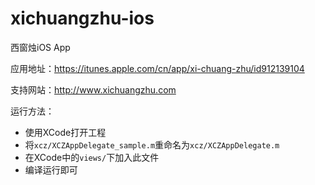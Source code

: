 xichuangzhu-ios
===============

西窗烛iOS App

应用地址：https://itunes.apple.com/cn/app/xi-chuang-zhu/id912139104

支持网站：http://www.xichuangzhu.com

运行方法：

* 使用XCode打开工程
* 将`xcz/XCZAppDelegate_sample.m`重命名为`xcz/XCZAppDelegate.m`
* 在XCode中的`views/`下加入此文件
* 编译运行即可
